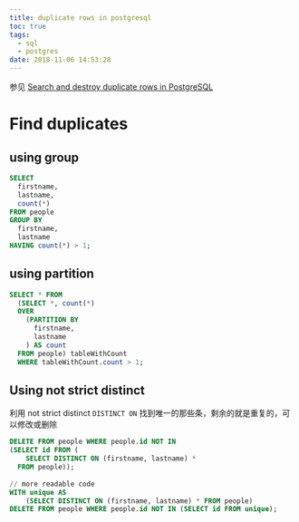 ```yaml
---
title: duplicate rows in postgresql
toc: true
tags:
  - sql
  - postgres
date: 2018-11-06 14:53:28
---
```



参见 [Search and destroy duplicate rows in PostgreSQL](https://blog.theodo.fr/2018/01/search-destroy-duplicate-rows-postgresql/)

# Find duplicates

## using group

```sql
SELECT
  firstname,
  lastname,
  count(*)
FROM people
GROUP BY
  firstname,
  lastname
HAVING count(*) > 1;
```

## using partition

```sql
SELECT * FROM
  (SELECT *, count(*)
  OVER
    (PARTITION BY
      firstname,
      lastname
    ) AS count
  FROM people) tableWithCount
  WHERE tableWithCount.count > 1;
```

## Using not strict distinct

利用 not strict distinct `DISTINCT ON` 找到唯一的那些条，剩余的就是重复的，可以修改或删除

```sql
DELETE FROM people WHERE people.id NOT IN 
(SELECT id FROM (
    SELECT DISTINCT ON (firstname, lastname) *
  FROM people));
  
// more readable code
WITH unique AS
    (SELECT DISTINCT ON (firstname, lastname) * FROM people)
DELETE FROM people WHERE people.id NOT IN (SELECT id FROM unique);
```

